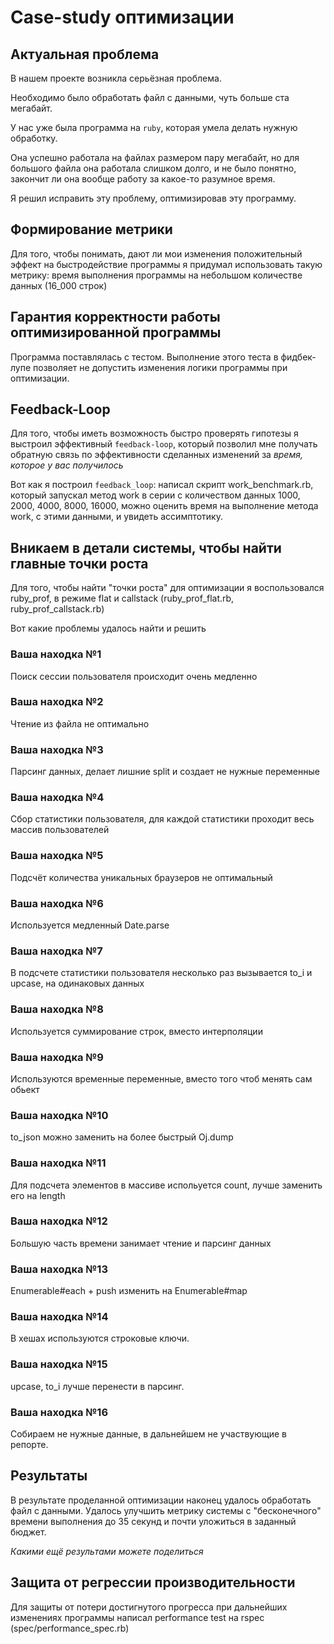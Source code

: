 # Case-study оптимизации

## Актуальная проблема
В нашем проекте возникла серьёзная проблема.

Необходимо было обработать файл с данными, чуть больше ста мегабайт.

У нас уже была программа на `ruby`, которая умела делать нужную обработку.

Она успешно работала на файлах размером пару мегабайт, но для большого файла она работала слишком долго, и не было понятно, закончит ли она вообще работу за какое-то разумное время.

Я решил исправить эту проблему, оптимизировав эту программу.

## Формирование метрики
Для того, чтобы понимать, дают ли мои изменения положительный эффект на быстродействие программы я придумал использовать такую метрику: время выполнения программы на небольшом количестве данных (16_000 строк)

## Гарантия корректности работы оптимизированной программы
Программа поставлялась с тестом. Выполнение этого теста в фидбек-лупе позволяет не допустить изменения логики программы при оптимизации.

## Feedback-Loop
Для того, чтобы иметь возможность быстро проверять гипотезы я выстроил эффективный `feedback-loop`, который позволил мне получать обратную связь по эффективности сделанных изменений за *время, которое у вас получилось*

Вот как я построил `feedback_loop`: написал скрипт work_benchmark.rb, который запускал метод work в серии с количеством данных
1000, 2000, 4000, 8000, 16000, можно оценить время на выполнение метода work, с этими данными, и увидеть ассимптотику.

## Вникаем в детали системы, чтобы найти главные точки роста
Для того, чтобы найти "точки роста" для оптимизации я воспользовался ruby_prof, в режиме flat и callstack (ruby_prof_flat.rb, ruby_prof_callstack.rb)

Вот какие проблемы удалось найти и решить

### Ваша находка №1
Поиск сессии пользователя происходит очень медленно

### Ваша находка №2
Чтение из файла не оптимально

### Ваша находка №3
Парсинг данных, делает лишние split и создает не нужные переменные

### Ваша находка №4
Сбор статистики пользователя, для каждой статистики проходит весь массив пользователей

### Ваша находка №5
Подсчёт количества уникальных браузеров не оптимальный

### Ваша находка №6
Используется медленный Date.parse

### Ваша находка №7
В подсчете статистики пользователя несколько раз вызывается to_i и upcase, на одинаковых данных

### Ваша находка №8
Используется суммирование строк, вместо интерполяции

### Ваша находка №9
Используются временные переменные, вместо того чтоб менять сам обьект

### Ваша находка №10
to_json можно заменить на более быстрый Oj.dump

### Ваша находка №11
Для подсчета элементов в массиве испольуется count, лучше заменить его на length

### Ваша находка №12
Большую часть времени занимает чтение и парсинг данных

### Ваша находка №13
Enumerable#each + push изменить на Enumerable#map

### Ваша находка №14
В хешах используются строковые ключи.

### Ваша находка №15
upcase, to_i лучше перенести в парсинг.

### Ваша находка №16
Собираем не нужные данные, в дальнейшем не участвующие в репорте.


## Результаты
В результате проделанной оптимизации наконец удалось обработать файл с данными.
Удалось улучшить метрику системы с "бесконечного" времени выполнения до 35 секунд и почти уложиться в заданный бюджет.

*Какими ещё результами можете поделиться*

## Защита от регрессии производительности
Для защиты от потери достигнутого прогресса при дальнейших изменениях программы написал performance test на rspec (spec/performance_spec.rb)
